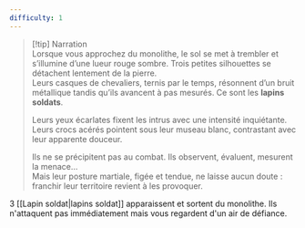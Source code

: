 ```yaml
---
difficulty: 1
---
```

> [!tip] Narration  
> Lorsque vous approchez du monolithe, le sol se met à trembler et s’illumine d’une lueur rouge sombre. Trois petites silhouettes se détachent lentement de la pierre.    
Leurs casques de chevaliers, ternis par le temps, résonnent d’un bruit métallique tandis qu’ils avancent à pas mesurés. Ce sont les **lapins soldats**.  
>  
> Leurs yeux écarlates fixent les intrus avec une intensité inquiétante. Leurs crocs acérés pointent sous leur museau blanc, contrastant avec leur apparente douceur.    
>  
> Ils ne se précipitent pas au combat. Ils observent, évaluent, mesurent la menace…    
> Mais leur posture martiale, figée et tendue, ne laisse aucun doute : franchir leur territoire revient à les provoquer.  
  
3 [[Lapin soldat|lapins soldat]] apparaissent et sortent du monolithe. Ils n'attaquent pas immédiatement mais vous regardent d'un air de défiance.

